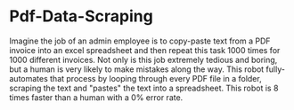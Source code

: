 # Pdf-Data-Scraping
Imagine the job of an admin employee is to copy-paste text from a PDF invoice into an excel spreadsheet and then repeat this task 1000 times for 1000 different invoices. Not only is this job extremely tedious and boring, but a human is very likely to make mistakes along the way. This robot fully-automates that process by looping through every PDF file in a folder, scraping the text and "pastes" the text into a spreadsheet. This robot is 8 times faster than a human with a 0% error rate.
